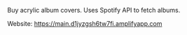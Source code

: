 Buy acrylic album covers. Uses Spotify API to fetch albums.

Website: https://main.d1jyzgsh6tw7fi.amplifyapp.com
